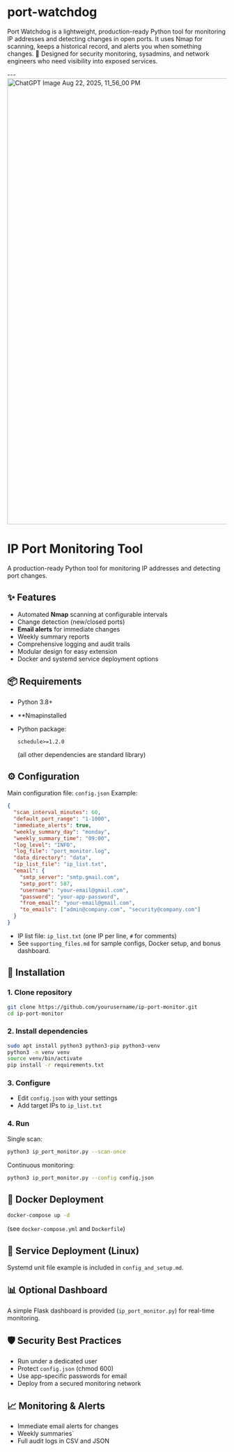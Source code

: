 # port-watchdog
Port Watchdog is a lightweight, production-ready Python tool for monitoring IP addresses and detecting changes in open ports. It uses Nmap for scanning, keeps a historical record, and alerts you when something changes.  🔐 Designed for security monitoring, sysadmins, and network engineers who need visibility into exposed services.

---<img width="1536" height="1024" alt="ChatGPT Image Aug 22, 2025, 11_56_00 PM" src="https://github.com/user-attachments/assets/f87ec48c-d9ad-47a6-a09c-b40c5a6d71c5" />


# IP Port Monitoring Tool

A production-ready Python tool for monitoring IP addresses and detecting port changes.

## ✨ Features

* Automated **Nmap** scanning at configurable intervals
* Change detection (new/closed ports)
* **Email alerts** for immediate changes
* Weekly summary reports
* Comprehensive logging and audit trails
* Modular design for easy extension
* Docker and systemd service deployment options

## 📦 Requirements

* Python 3.8+
* **Nmapinstalled
* Python package:

  ```
  schedule>=1.2.0
  ```

  (all other dependencies are standard library)

## ⚙️ Configuration

Main configuration file: `config.json`
Example:

```json
{
  "scan_interval_minutes": 60,
  "default_port_range": "1-1000",
  "immediate_alerts": true,
  "weekly_summary_day": "monday",
  "weekly_summary_time": "09:00",
  "log_level": "INFO",
  "log_file": "port_monitor.log",
  "data_directory": "data",
  "ip_list_file": "ip_list.txt",
  "email": {
    "smtp_server": "smtp.gmail.com",
    "smtp_port": 587,
    "username": "your-email@gmail.com",
    "password": "your-app-password",
    "from_email": "your-email@gmail.com",
    "to_emails": ["admin@company.com", "security@company.com"]
  }
}
```

* IP list file: `ip_list.txt` (one IP per line, `#` for comments)
* See `supporting_files.md` for sample configs, Docker setup, and bonus dashboard.

## 🚀 Installation

### 1. Clone repository

```bash
git clone https://github.com/yourusername/ip-port-monitor.git
cd ip-port-monitor
```

### 2. Install dependencies

```bash
sudo apt install python3 python3-pip python3-venv
python3 -m venv venv
source venv/bin/activate
pip install -r requirements.txt
```

### 3. Configure

* Edit `config.json` with your settings
* Add target IPs to `ip_list.txt`

### 4. Run

Single scan:

```bash
python3 ip_port_monitor.py --scan-once
```

Continuous monitoring:

```bash
python3 ip_port_monitor.py --config config.json
```

## 🐳 Docker Deployment

```bash
docker-compose up -d
```

(see `docker-compose.yml` and `Dockerfile`)

## 🔧 Service Deployment (Linux)

Systemd unit file example is included in `config_and_setup.md`.

## 📊 Optional Dashboard

A simple Flask dashboard is provided (`ip_port_monitor.py`) for real-time monitoring.

## 🛡 Security Best Practices

* Run under a dedicated user
* Protect `config.json` (chmod 600)
* Use app-specific passwords for email
* Deploy from a secured monitoring network

## 📈 Monitoring & Alerts

* Immediate email alerts for changes
* Weekly summaries`      
* Full audit logs in CSV and JSON


